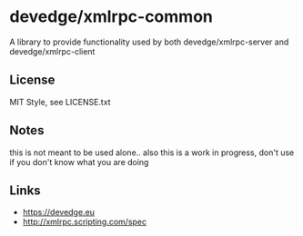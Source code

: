 # devedge/xmlrpc-common
A library to provide functionality used by both devedge/xmlrpc-server and devedge/xmlrpc-client

## License
MIT Style, see LICENSE.txt

## Notes
this is not meant to be used alone..
also this is a work in progress, don't use if you don't know what you are doing

## Links
 * https://devedge.eu
 * http://xmlrpc.scripting.com/spec
